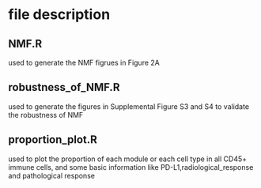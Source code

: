 # file description

## NMF.R
used to generate the NMF figrues in Figure 2A

## robustness_of_NMF.R
used to generate the figures in Supplemental Figure S3 and S4 to validate the robustness of NMF

## proportion_plot.R
used to plot the proportion of each module or each cell type in all CD45+ immune cells, and some basic information like PD-L1,radiological_response and pathological response
